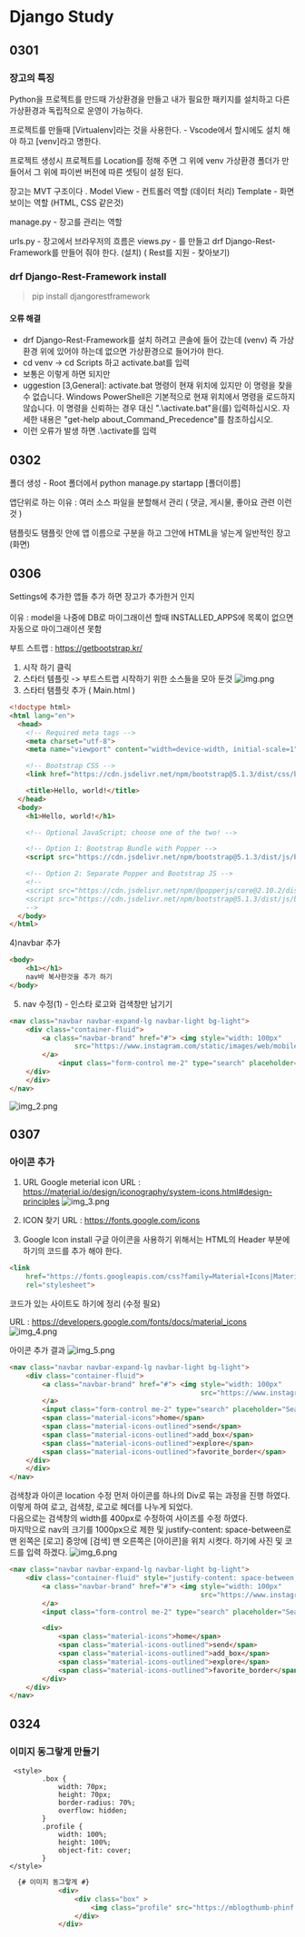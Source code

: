 # Django Study 
## 0301 
###  장고의 특징
Python을 프로젝트를 만드때 가상환경을 만들고 내가 필요한 패키지를 설치하고 다른 가상환경과 독립적으로 운영이 가능하다. 

프로젝트를 만들때 [Virtualenv]라는 것을 사용한다. - Vscode에서 할시에도 설치 해야 하고 [venv]라고 명한다. 

프로젝트 생성시 프로젝트를 Location를 정해 주면 그 위에 venv 가상환경 폴더가 만들어서 그 위에 파이썬 버전에 따른 셋팅이 설정 된다.

장고는 MVT 구조이다 .
Model
View - 컨트롤러 역할 (데이터 처리)
Template - 화면 보이는 역할  (HTML, CSS 같은것)

manage.py - 장고를 관리는 역할 

urls.py - 장고에서 브라우저의 흐름은 
views.py - 를 만들고 drf Django-Rest-Framework를 만들어 줘야 한다. (설치) ( Rest를 지원 - 찾아보기)

### drf Django-Rest-Framework install

> pip install djangorestframework

#### 오류 해결
- drf Django-Rest-Framework를 설치 하려고 콘솔에 들어 갔는데 (venv) 즉 가상환경 위에 있어야 하는데 없으면 가상환경으로 들어가야 한다. 
- cd venv -> cd Scripts 하고 activate.bat를 입력 
- 보통은 이렇게 하면 되지만 
- uggestion [3,General]: activate.bat 명령이 현재 위치에 있지만 이 명령을 찾을 수 없습니다. Windows PowerShell은 기본적으로 현재 위치에서 명령을 로드하지 않습니다. 이 명령을 신뢰하는 경우 대신 ".\activate.bat"을(를) 입력하십시오. 자 세한 내용은 "get-help about_Command_Precedence"를 참조하십시오.
- 이런 오류가 발생 하면 .\activate를 입력 

## 0302

폴더 생성 - Root 폴더에서 python manage.py startapp [폴더이름]

앱단위로 하는 이유 : 여러 소스 파일을 분할해서 관리 ( 댓글, 게시물, 좋아요 관련 이런것 )

탬플릿도 탬플릿 안에 앱 이름으로 구분을 하고 그안에 HTML을 넣는게 일반적인 장고 (화면)

## 0306

Settings에 추가한 앱들 추가 하면 장고가 추가한거 인지<br/>
<br/>
이유 : model을 나중에 DB로 마이그래이션 할때 INSTALLED_APPS에 목록이 없으면 자동으로 마이그래이션 못함

부트 스트랩  : https://getbootstrap.kr/

1) 시작 하기 클릭 
2) 스타터 템플릿 -> 부트스트랩 시작하기 위한 소스들을 모아 둔것
![img.png](img.png)
3) 스타터 탬플릿 추가 ( Main.html )
```html
<!doctype html>
<html lang="en">
  <head>
    <!-- Required meta tags -->
    <meta charset="utf-8">
    <meta name="viewport" content="width=device-width, initial-scale=1">

    <!-- Bootstrap CSS -->
    <link href="https://cdn.jsdelivr.net/npm/bootstrap@5.1.3/dist/css/bootstrap.min.css" rel="stylesheet" integrity="sha384-1BmE4kWBq78iYhFldvKuhfTAU6auU8tT94WrHftjDbrCEXSU1oBoqyl2QvZ6jIW3" crossorigin="anonymous">

    <title>Hello, world!</title>
  </head>
  <body>
    <h1>Hello, world!</h1>

    <!-- Optional JavaScript; choose one of the two! -->

    <!-- Option 1: Bootstrap Bundle with Popper -->
    <script src="https://cdn.jsdelivr.net/npm/bootstrap@5.1.3/dist/js/bootstrap.bundle.min.js" integrity="sha384-ka7Sk0Gln4gmtz2MlQnikT1wXgYsOg+OMhuP+IlRH9sENBO0LRn5q+8nbTov4+1p" crossorigin="anonymous"></script>

    <!-- Option 2: Separate Popper and Bootstrap JS -->
    <!--
    <script src="https://cdn.jsdelivr.net/npm/@popperjs/core@2.10.2/dist/umd/popper.min.js" integrity="sha384-7+zCNj/IqJ95wo16oMtfsKbZ9ccEh31eOz1HGyDuCQ6wgnyJNSYdrPa03rtR1zdB" crossorigin="anonymous"></script>
    <script src="https://cdn.jsdelivr.net/npm/bootstrap@5.1.3/dist/js/bootstrap.min.js" integrity="sha384-QJHtvGhmr9XOIpI6YVutG+2QOK9T+ZnN4kzFN1RtK3zEFEIsxhlmWl5/YESvpZ13" crossorigin="anonymous"></script>
    -->
  </body>
</html>
```
4)navbar 추가

```html
<body>
    <h1></h1>
    nav바 복사한것을 추가 하기
</body>

```

5) nav 수정(1) - 인스타 로고와 검색창만 남기기 
```html
<nav class="navbar navbar-expand-lg navbar-light bg-light">
    <div class="container-fluid">
        <a class="navbar-brand" href="#"> <img style="width: 100px"
                src="https://www.instagram.com/static/images/web/mobile_nav_type_logo-2x.png/1b47f9d0e595.png">
        </a>
            <input class="form-control me-2" type="search" placeholder="Search" aria-label="Search">
    </div>
    </div>
</nav>
```
![img_2.png](img_2.png)

## 0307
### 아이콘 추가
1) URL 
Google meterial icon 
URL : https://material.io/design/iconography/system-icons.html#design-principles
![img_3.png](img_3.png)

2) ICON 찾기 
URL : https://fonts.google.com/icons

3) Google Icon install 
구글 아이콘을 사용하기 위해서는 HTML의 Header 부분에 하기의 코드를 추가 해야 한다.

```html
<link
    href="https://fonts.googleapis.com/css?family=Material+Icons|Material+Icons+Outlined|Material+Icons+Two+Tone|Material+Icons+Round|Material+Icons+Sharp"
    rel="stylesheet">

```
코드가 있는 사이트도 하기에 정리 (수정 필요) <br/>

URL : https://developers.google.com/fonts/docs/material_icons
![img_4.png](img_4.png)

아이콘 추가 결과
![img_5.png](img_5.png)
```html
<nav class="navbar navbar-expand-lg navbar-light bg-light">
    <div class="container-fluid">
        <a class="navbar-brand" href="#"> <img style="width: 100px"
                                               src="https://www.instagram.com/static/images/web/mobile_nav_type_logo-2x.png/1b47f9d0e595.png">
        </a>
        <input class="form-control me-2" type="search" placeholder="Search" aria-label="Search">
        <span class="material-icons">home</span>
        <span class="material-icons-outlined">send</span>
        <span class="material-icons-outlined">add_box</span>
        <span class="material-icons-outlined">explore</span>
        <span class="material-icons-outlined">favorite_border</span>
    </div>
    </div>
</nav>
```
검색창과 아이콘 location 수정 
먼저 아이콘를 하나의 Div로 묶는 과정을 진행 하였다. 이렇게 하여 로고, 검색창, 로고로 헤더를 나누게 되었다. <br/>
다음으로는 검색창의 width를 400px로 수정하여 사이즈를 수정 하였다. <br/>
마지막으로 nav의 크기를 1000px으로 제한 및 justify-content: space-between로 맨 왼쪽은 [로고] 중앙에 [검색] 맨 오른쪽은 [아이콘]을 위치 시켯다.
하기에 사진 및 코드를 입력 하겠다. 
![img_6.png](img_6.png)
```html
<nav class="navbar navbar-expand-lg navbar-light bg-light">
    <div class="container-fluid" style="justify-content: space-between; flex-wrap : nowrap; min-width: 1000px" >
        <a class="navbar-brand" href="#"> <img style="width: 100px"
                                               src="https://www.instagram.com/static/images/web/mobile_nav_type_logo-2x.png/1b47f9d0e595.png">
        </a>
        <input class="form-control me-2" type="search" placeholder="Search" aria-label="Search" style="width: 400px;">

        <div>
            <span class="material-icons">home</span>
            <span class="material-icons-outlined">send</span>
            <span class="material-icons-outlined">add_box</span>
            <span class="material-icons-outlined">explore</span>
            <span class="material-icons-outlined">favorite_border</span>
        </div>
    </div>
</nav>
```
## 0324
### 이미지 동그랗게 만들기
```
 <style>
        .box {
            width: 70px;
            height: 70px;
            border-radius: 70%;
            overflow: hidden;
        }
        .profile {
            width: 100%;
            height: 100%;
            object-fit: cover;
        }
</style>  
```
```html
  {# 이미지 동그랗게 #}
            <div>
                <div class="box" >
                    <img class="profile" src="https://mblogthumb-phinf.pstatic.net/MjAxNzAyMTdfMzkg/MDAxNDg3MzEyMTgxNDQz.aJoisDHrv1Hf-8CNjG08pXc4101oJ5QyXSrfs9BhFbMg.j3s70ybCD2siOuue7g0v2oUHEhMs3maIfw9Y9C7Wzhcg.JPEG.fly5885/10_%EA%B7%80%EC%97%BD%EA%B3%A0%EC%9B%83%EA%B8%B4%EA%B3%A0%EC%96%91%EC%9D%B4%EC%82%AC%EC%A7%84_%281%29.jpg?type=w800">
                </div>
            </div>
```
